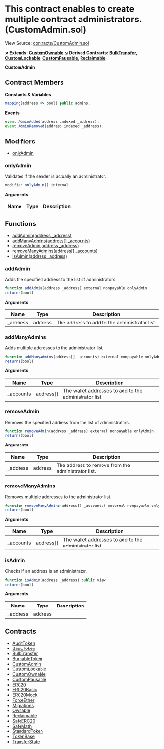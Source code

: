 # This contract enables to create multiple contract administrators. (CustomAdmin.sol)

View Source: [contracts/CustomAdmin.sol](../contracts/CustomAdmin.sol)

**↗ Extends: [CustomOwnable](CustomOwnable.md)**
**↘ Derived Contracts: [BulkTransfer](BulkTransfer.md), [CustomLockable](CustomLockable.md), [CustomPausable](CustomPausable.md), [Reclaimable](Reclaimable.md)**

**CustomAdmin**

## Contract Members
**Constants & Variables**

```js
mapping(address => bool) public admins;

```

**Events**

```js
event AdminAdded(address indexed _address);
event AdminRemoved(address indexed _address);
```

## Modifiers

- [onlyAdmin](#onlyadmin)

### onlyAdmin

Validates if the sender is actually an administrator.

```js
modifier onlyAdmin() internal
```

**Arguments**

| Name        | Type           | Description  |
| ------------- |------------- | -----|

## Functions

- [addAdmin(address _address)](#addadmin)
- [addManyAdmins(address[] _accounts)](#addmanyadmins)
- [removeAdmin(address _address)](#removeadmin)
- [removeManyAdmins(address[] _accounts)](#removemanyadmins)
- [isAdmin(address _address)](#isadmin)

### addAdmin

Adds the specified address to the list of administrators.

```js
function addAdmin(address _address) external nonpayable onlyAdmin 
returns(bool)
```

**Arguments**

| Name        | Type           | Description  |
| ------------- |------------- | -----|
| _address | address | The address to add to the administrator list. | 

### addManyAdmins

Adds multiple addresses to the administrator list.

```js
function addManyAdmins(address[] _accounts) external nonpayable onlyAdmin 
returns(bool)
```

**Arguments**

| Name        | Type           | Description  |
| ------------- |------------- | -----|
| _accounts | address[] | The wallet addresses to add to the administrator list. | 

### removeAdmin

Removes the specified address from the list of administrators.

```js
function removeAdmin(address _address) external nonpayable onlyAdmin 
returns(bool)
```

**Arguments**

| Name        | Type           | Description  |
| ------------- |------------- | -----|
| _address | address | The address to remove from the administrator list. | 

### removeManyAdmins

Removes multiple addresses to the administrator list.

```js
function removeManyAdmins(address[] _accounts) external nonpayable onlyAdmin 
returns(bool)
```

**Arguments**

| Name        | Type           | Description  |
| ------------- |------------- | -----|
| _accounts | address[] | The wallet addresses to add to the administrator list. | 

### isAdmin

Checks if an address is an administrator.

```js
function isAdmin(address _address) public view
returns(bool)
```

**Arguments**

| Name        | Type           | Description  |
| ------------- |------------- | -----|
| _address | address |  | 

## Contracts

* [AuditToken](AuditToken.md)
* [BasicToken](BasicToken.md)
* [BulkTransfer](BulkTransfer.md)
* [BurnableToken](BurnableToken.md)
* [CustomAdmin](CustomAdmin.md)
* [CustomLockable](CustomLockable.md)
* [CustomOwnable](CustomOwnable.md)
* [CustomPausable](CustomPausable.md)
* [ERC20](ERC20.md)
* [ERC20Basic](ERC20Basic.md)
* [ERC20Mock](ERC20Mock.md)
* [ForceEther](ForceEther.md)
* [Migrations](Migrations.md)
* [Ownable](Ownable.md)
* [Reclaimable](Reclaimable.md)
* [SafeERC20](SafeERC20.md)
* [SafeMath](SafeMath.md)
* [StandardToken](StandardToken.md)
* [TokenBase](TokenBase.md)
* [TransferState](TransferState.md)
